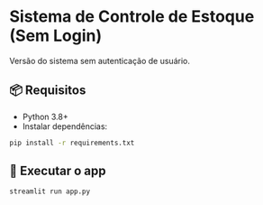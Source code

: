 
# Sistema de Controle de Estoque (Sem Login)

Versão do sistema sem autenticação de usuário.

## 📦 Requisitos
- Python 3.8+
- Instalar dependências:
```bash
pip install -r requirements.txt
```

## 🚀 Executar o app
```bash
streamlit run app.py
```

